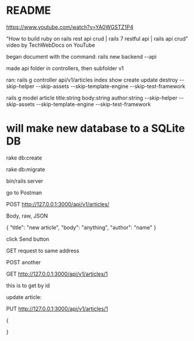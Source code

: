 # README

https://www.youtube.com/watch?v=YA0WGSTZ1P4

"How to build ruby on rails rest api crud | rails 7 restful api | rails api crud" video by TechWebDocs on YouTube

began document with the command: rails new backend --api

made api folder in controllers, then subfolder v1

ran: rails g controller api/v1/articles index show create update destroy --skip-helper --skip-assets --skip-template-engine --skip-test-framework

rails g model article title:string body:string author:string --skip-helper --skip-assets --skip-template-engine --skip-test-framework

# will make new database to a SQLite DB 
rake db:create

rake db:migrate

bin/rails server

go to Postman

POST http://127.0.0.1:3000/api/v1/articles/

Body, raw, JSON

{
    "title": "new article",
    "body": "anything",
    "author": "name"
}

click Send button

GET request to same address

POST another

GET http://127.0.0.1:3000/api/v1/articles/1

this is to get by id

update article:

PUT http://127.0.0.1:3000/api/v1/articles/1

{

}

